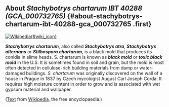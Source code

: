 About *Stachybotrys chartarum IBT 40288 (GCA\_000732765)* {#about-stachybotrys-chartarum-ibt-40288-gca_000732765 .first}
---------------------------------------------------------

[![Wikipedia](/img/wikipedia_logo_v2_en.png){#wiki_icon}](http://en.wikipedia.org/wiki/Stachybotrys_chartarum)

***Stachybotrys chartarum***, also called ***Stachybotrys atra***,
***Stachybotrys alternans*** or ***Stilbospora chartarum***, is a black
mold that produces its conidia in slime heads. S. chartarum is known as
***black mold*** or ***toxic black mold*** in the U.S. It is sometimes
found in soil and grain, but the mold is most often detected in
cellulose-rich building materials from damp or water-damaged buildings.
*S. chartarum* was originally discovered on the wall of a house in
Prague in 1837 by Czech mycologist August Carl Joseph Corda. It requires
high moisture content in order to grow and is associated with wet gypsum
material and wallpaper.

([Text](http://en.wikipedia.org/wiki/Stachybotrys_chartarum) from
[Wikipedia](http://en.wikipedia.org/), the free encyclopaedia.)
